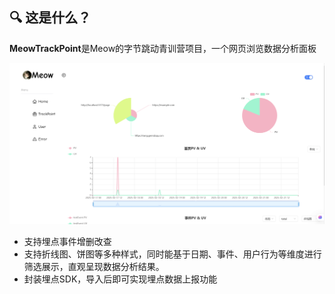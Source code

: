## 🔍 这是什么？

**MeowTrackPoint**是Meow的字节跳动青训营项目，一个网页浏览数据分析面板

![img.png](img.png)

- 支持埋点事件增删改查
- 支持折线图、饼图等多种样式，同时能基于日期、事件、用户行为等维度进行筛选展示，直观呈现数据分析结果。
- 封装埋点SDK，导入后即可实现埋点数据上报功能

